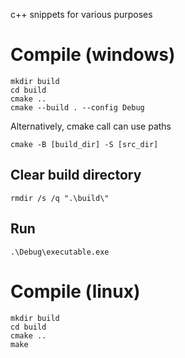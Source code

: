 c++ snippets for various purposes

# Compile (windows)
```
mkdir build
cd build
cmake ..
cmake --build . --config Debug
```
Alternatively, cmake call can use paths
```
cmake -B [build_dir] -S [src_dir]
```

## Clear build directory
```
rmdir /s /q ".\build\"
```

## Run 
```
.\Debug\executable.exe
```

# Compile (linux)
```
mkdir build
cd build
cmake ..
make
```


